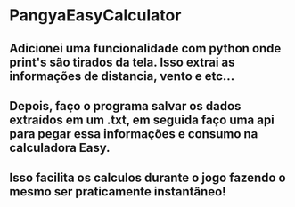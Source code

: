 # PangyaEasyCalculator

## Adicionei uma funcionalidade com python onde print's são tirados da tela. Isso extrai as informações de distancia, vento e etc...
## Depois, faço o programa salvar os dados extraídos em um .txt, em seguida faço uma api para pegar essa informações e consumo na calculadora Easy.
## Isso facilita os calculos durante o jogo fazendo o mesmo ser praticamente instantâneo!
